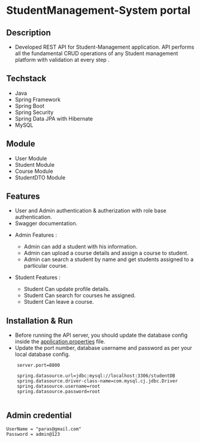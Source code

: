 # StudentManagement-System portal
## Description
- Developed REST API for Student-Management application. API performs all the fundamental CRUD operations of any Student management platform with validation at every step .

## Techstack
- Java
- Spring Framework
- Spring Boot
- Spring Security
- Spring Data JPA with Hibernate
- MySQL


## Module
- User Module
- Student Module
- Course Module
- StudentDTO Module


## Features
- User and Admin authentication & autherization with role base authentication.
- Swagger documentation.

* Admin Features : 
   * Admin can add a student with his information.
   * Admin can upload a course details and assign a course to student.
   * Admin can search a student by name and get students assigned to a particular course.
   
 * Student Features : 
    *  Student Can update profile details.
    *  Student Can search for courses he assigned.
    *  Student Can leave a course.
    
## Installation & Run

- Before running the API server, you should update the database config inside the [application.properties](https://github.com/shubhamgarg7239/StudentManagement-System/tree/main/src/main/resources ) file.
- Update the port number, database username and password as per your local database config.

```
    server.port=8800

    spring.datasource.url=jdbc:mysql://localhost:3306/studentDB
    spring.datasource.driver-class-name=com.mysql.cj.jdbc.Driver
    spring.datasource.username=root
    spring.datasource.password=root
    
```
## Admin credential
```
UserName = "paras@gmail.com"
Password = admin@123

```
